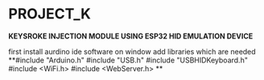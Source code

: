 # PROJECT_K

**KEYSROKE INJECTION
MODULE USING ESP32
HID EMULATION DEVICE**

first install aurdino ide software on window 
add libraries which are needed 
**#include "Arduino.h"
#include "USB.h"
#include "USBHIDKeyboard.h"
#include <WiFi.h>
#include <WebServer.h>
**
